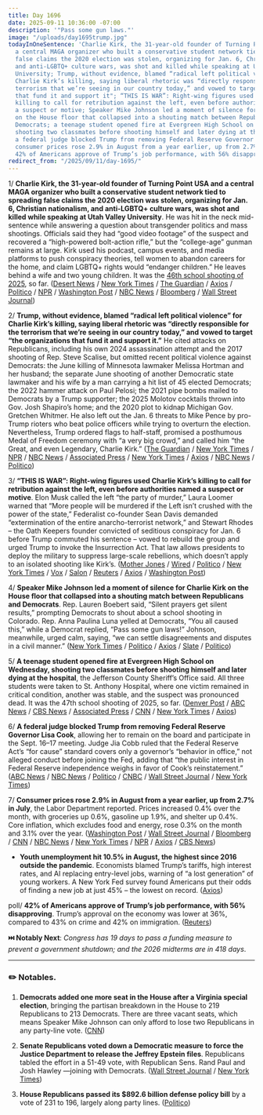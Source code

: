 ```yaml
---
title: Day 1696
date: 2025-09-11 10:36:00 -07:00
description: '"Pass some gun laws."'
image: "/uploads/day1695trump.jpg"
todayInOneSentence: 'Charlie Kirk, the 31-year-old founder of Turning Point USA and
  a central MAGA organizer who built a conservative student network tied to spreading
  false claims the 2020 election was stolen, organizing for Jan. 6, Christian nationalism,
  and anti-LGBTQ+ culture wars, was shot and killed while speaking at Utah Valley
  University; Trump, without evidence, blamed “radical left political violence” for
  Charlie Kirk’s killing, saying liberal rhetoric was “directly responsible for the
  terrorism that we’re seeing in our country today,” and vowed to target “the organizations
  that fund it and support it"; “THIS IS WAR”: Right-wing figures used Charlie Kirk’s
  killing to call for retribution against the left, even before authorities named
  a suspect or motive; Speaker Mike Johnson led a moment of silence for Charlie Kirk
  on the House floor that collapsed into a shouting match between Republicans and
  Democrats; a teenage student opened fire at Evergreen High School on Wednesday,
  shooting two classmates before shooting himself and later dying at the hospital;
  a federal judge blocked Trump from removing Federal Reserve Governor Lisa Cook;
  consumer prices rose 2.9% in August from a year earlier, up from 2.7% in July; and
  42% of Americans approve of Trump’s job performance, with 56% disapproving.'
redirect_from: "/2025/09/11/day-1695/"
---
```


1/ **Charlie Kirk, the 31-year-old founder of Turning Point USA and a central MAGA organizer who built a conservative student network tied to spreading false claims the 2020 election was stolen, organizing for Jan. 6, Christian nationalism, and anti-LGBTQ\+ culture wars, was shot and killed while speaking at Utah Valley University**. He was hit in the neck mid-sentence while answering a question about transgender politics and mass shootings. Officials said they had “good video footage” of the suspect and recovered a “high-powered bolt-action rifle,” but the “college-age” gunman remains at large. Kirk used his podcast, campus events, and media platforms to push conspiracy theories, tell women to abandon careers for the home, and claim LGBTQ\+ rights would “endanger children.” He leaves behind a wife and two young children. It was the [46th school shooting of 2025](https://www.cnn.com/us/school-shootings-fast-facts-dg), so far. ([Desert News](https://www.deseret.com/utah/2025/09/10/charlie-kirk-shot/) / [New York Times](https://www.nytimes.com/live/2025/09/11/us/charlie-kirk-shooting-news) / [The Guardian](https://www.theguardian.com/us-news/2025/sep/10/charlie-kirk-shot-utah) / [Axios](https://www.axios.com/2025/09/10/charlie-kirk-dead-31) / [Politico](https://www.politico.com/news/2025/09/10/charlie-kirk-tpusa-shot-00555826) / [NPR](https://www.npr.org/2025/09/10/nx-s1-5537068/charlie-kirk-shot-utah-university-campus) / [Washington Post](https://www.washingtonpost.com/nation/2025/09/11/charlie-kirk-fatal-shooting-investigation-utah/) / [NBC News](https://www.nbcnews.com/politics/politics-news/charlie-kirk-conservative-activist-dead-rcna230451) / [Bloomberg](https://www.bloomberg.com/news/articles/2025-09-10/conservative-activist-kirk-has-died-after-being-shot-trump-says) / [Wall Street Journal](https://www.wsj.com/politics/charlie-kirk-turning-point-usa-5cfe4015))

2/ **Trump, without evidence, blamed “radical left political violence” for Charlie Kirk’s killing, saying liberal rhetoric was “directly responsible for the terrorism that we’re seeing in our country today,” and vowed to target “the organizations that fund it and support it.”** He cited attacks on Republicans, including his own 2024 assassination attempt and the 2017 shooting of Rep. Steve Scalise, but omitted recent political violence against Democrats: the June killing of Minnesota lawmaker Melissa Hortman and her husband; the separate June shooting of another Democratic state lawmaker and his wife by a man carrying a hit list of 45 elected Democrats; the 2022 hammer attack on Paul Pelosi; the 2021 pipe bombs mailed to Democrats by a Trump supporter; the 2025 Molotov cocktails thrown into Gov. Josh Shapiro’s home; and the 2020 plot to kidnap Michigan Gov. Gretchen Whitmer. He also left out the Jan. 6 threats to Mike Pence by pro-Trump rioters who beat police officers while trying to overturn the election. Nevertheless, Trump ordered flags to half-staff, promised a posthumous Medal of Freedom ceremony with “a very big crowd,” and called him “the Great, and even Legendary, Charlie Kirk.” ([The Guardian](https://www.theguardian.com/us-news/live/2025/sep/10/donald-trump-jeffrey-epstein-tariffs-immigration-crime-us-politics-live-news-updates) / [New York Times](https://www.nytimes.com/2025/09/10/us/politics/trump-charlie-kirk-address.html) / [NPR](https://www.npr.org/2025/09/10/nx-s1-5537187/trump-charlie-kirk-blames-left) / [NBC News](https://www.nbcnews.com/politics/politics-news/charlie-kirks-death-prompts-outpouring-shock-grief-condemnations-polit-rcna230472) / [Associated Press](https://apnews.com/article/charlie-kirk-conservative-activist-shot-546165a8151104e0938a5e085be1e8bd) / [New York Times](https://www.nytimes.com/2025/09/10/us/politics/trump-reaction-charlie-kirk.html) / [Axios](https://www.axios.com/2025/09/11/charlie-kirk-trump-presidential-medal-of-freedom) / [NBC News](https://www.nbcnews.com/politics/donald-trump/trump-says-will-posthumously-award-charlie-kirk-presidential-medal-fre-rcna230581) / [Politico](https://www.politico.com/news/2025/09/11/trump-charlie-kirk-medal-freedom-00557142))

3/ **“THIS IS WAR”: Right-wing figures used Charlie Kirk’s killing to call for retribution against the left, even before authorities named a suspect or motive**. Elon Musk called the left “the party of murder,” Laura Loomer warned that “More people will be murdered if the Left isn’t crushed with the power of the state,” Federalist co-founder Sean Davis demanded “extermination of the entire anarcho-terrorist network,” and Stewart Rhodes – the Oath Keepers founder convicted of seditious conspiracy for Jan. 6 before Trump commuted his sentence – vowed to rebuild the group and urged Trump to invoke the Insurrection Act. That law allows presidents to deploy the military to suppress large-scale rebellions, which doesn’t apply to an isolated shooting like Kirk’s. ([Mother Jones](https://www.motherjones.com/politics/2025/09/charlie-kirk-killing-assassination-reactions-right-wing-grief-outrage-retribution/) / [Wired](https://www.wired.com/story/far-right-reactions-charlie-kirk-shooting-civil-war/) / [Politico](https://www.politico.com/news/2025/09/11/charlie-kirk-us-political-violence-00557064) / [New York Times](https://www.nytimes.com/2025/09/10/us/charlie-kirk-political-violence.html) / [Vox](https://www.vox.com/politics/461101/charlie-kirk-assassination-murder-dead-democracy) / [Salon](https://slate.com/news-and-politics/2025/09/charlie-kirk-dead-shooter-utah-suspect-news.html) / [Reuters](https://www.reuters.com/world/us/nation-edge-experts-warn-vicious-spiral-political-violence-after-kirk-killing-2025-09-11/) / [Axios](https://www.axios.com/2025/09/11/charlie-kirk-killing-trump-political-violence) / [Washington Post](https://www.washingtonpost.com/politics/2025/09/11/political-violence-charlie-kirk/))

4/ **Speaker Mike Johnson led a moment of silence for Charlie Kirk on the House floor that collapsed into a shouting match between Republicans and Democrats**. Rep. Lauren Boebert said, “Silent prayers get silent results,” prompting Democrats to shout about a school shooting in Colorado. Rep. Anna Paulina Luna yelled at Democrats, “You all caused this,” while a Democrat replied, “Pass some gun laws!” Johnson, meanwhile, urged calm, saying, “we can settle disagreements and disputes in a civil manner.” ([New York Times](https://www.nytimes.com/2025/09/10/us/charlie-kirk-house-republicans-democrats.html) / [Politico](https://www.politico.com/news/2025/09/10/lawmakers-erupt-in-anger-over-kirk-shooting-silent-prayers-get-silent-results-00556934) / [Axios](https://www.axios.com/2025/09/11/charlie-kirk-shooting-house-boebert-luna) / [Slate](https://slate.com/news-and-politics/2025/09/charlie-kirk-shot-dead-turning-point-usa-founder-death.html) / [Politico](https://www.politico.com/live-updates/2025/09/10/congress/johnson-on-charlie-kirk-00556264))

5/ **A teenage student opened fire at Evergreen High School on Wednesday, shooting two classmates before shooting himself and later dying at the hospital**, the Jefferson County Sheriff’s Office said. All three students were taken to St. Anthony Hospital, where one victim remained in critical condition, another was stable, and the suspect was pronounced dead. It was the 47th school shooting of 2025, so far. ([Denver Post](https://www.denverpost.com/2025/09/10/evergreen-high-school-shooting/) / [ABC News](https://abcnews.go.com/US/shooting-reported-colorado-high-school-2-kids-transported/story?id=125452526) / [CBS News](https://www.cbsnews.com/colorado/news/shooting-evergreen-high-school-denver-metro-area/) / [Associated Press](https://apnews.com/article/colorado-high-school-shooting-evergreen-6ab8dd48ce8497c79174669f1c902e49) / [CNN](https://www.cnn.com/2025/09/10/us/at-least-2-students-shot-denver-area-high-school) / [New York Times](https://www.nytimes.com/2025/09/10/us/colorado-high-school-shooting.html) / [Axios](https://www.axios.com/local/denver/2025/09/10/evergreen-high-school-shooting))

6/ **A federal judge blocked Trump from removing Federal Reserve Governor Lisa Cook**, allowing her to remain on the board and participate in the Sept. 16–17 meeting. Judge Jia Cobb ruled that the Federal Reserve Act’s “for cause” standard covers only a governor’s “behavior in office,” not alleged conduct before joining the Fed, adding that “the public interest in Federal Reserve independence weighs in favor of Cook’s reinstatement.” ([ABC News](https://abcnews.go.com/Politics/federal-judge-temporarily-blocks-trumps-attempt-fire-federal/story?id=125423530) / [NBC News](https://www.nbcnews.com/politics/trump-administration/judge-temporarily-blocks-trumps-firing-lisa-cook-federal-reserve-rcna230241) / [Politico](https://www.politico.com/news/2025/09/09/lisa-cook-federal-reserve-board-ruling-00554912) / [CNBC](https://www.cnbc.com/2025/09/09/fed-lisa-cook-trump-powell-judge-jia-cobb-pulte.html) / [Wall Street Journal](https://www.wsj.com/economy/central-banking/judge-blocks-trump-from-removing-fed-governor-lisa-cook-354c6d2b) / [New York Times](https://www.nytimes.com/2025/09/09/business/federal-reserve-lisa-cook-ruling.html))

7/ **Consumer prices rose 2.9% in August from a year earlier, up from 2.7% in July**, the Labor Department reported. Prices increased 0.4% over the month, with groceries up 0.6%, gasoline up 1.9%, and shelter up 0.4%. Core inflation, which excludes food and energy, rose 0.3% on the month and 3.1% over the year. ([Washington Post](https://www.washingtonpost.com/business/2025/09/11/august-inflation-trump-tariffs/) / [Wall Street Journal](https://www.wsj.com/economy/cpi-inflation-august-2025-interest-rate-ed9f1e7c) / [Bloomberg](https://www.bloomberg.com/news/articles/2025-09-11/us-core-cpi-rises-as-expected-keeping-fed-on-track-for-rate-cut) / [CNN](https://www.cnn.com/2025/09/11/economy/us-cpi-consumer-price-index-inflation-august) / [NBC News](https://www.nbcnews.com/business/economy/inflation-cpi-report-august-rcna230557) / [New York Times](https://www.nytimes.com/2025/09/11/business/cpi-inflation-fed-rate-cuts.html) / [NPR](https://www.npr.org/2025/09/11/nx-s1-5537074/inflation-economy-grocery-gas-federal-reserve) / [Axios](https://www.axios.com/2025/09/11/cpi-inflation-august-2025) / [CBS News](https://www.cbsnews.com/news/cpi-report-today-august-2025-tariffs-inflation/))

* **Youth unemployment hit 10.5% in August, the highest since 2016 outside the pandemic**. Economists blamed Trump’s tariffs, high interest rates, and AI replacing entry-level jobs, warning of “a lost generation” of young workers. A New York Fed survey found Americans put their odds of finding a new job at just 45% – the lowest on record. ([Axios](https://www.axios.com/2025/09/10/jobs-young-adults-labor-market))

poll/ **42% of Americans approve of Trump’s job performance, with 56% disapproving**. Trump’s approval on the economy was lower at 36%, compared to 43% on crime and 42% on immigration. ([Reuters](https://www.reuters.com/world/us/trump-approval-rating-42-weak-economy-reutersipsos-poll-shows-2025-09-09/))

**⏭️ Notably Next**: *Congress has 19 days to pass a funding measure to prevent a government shutdown; and the 2026 midterms are in 418 days*.

---

### ✏️ Notables.

1. **Democrats added one more seat in the House after a Virginia special election**, bringing the partisan breakdown in the House to 219 Republicans to 213 Democrats. There are three vacant seats, which means Speaker Mike Johnson can only afford to lose two Republicans in any party-line vote. ([CNN](https://www.cnn.com/politics/narrow-house-majority-congress-dg))

2. **Senate Republicans voted down a Democratic measure to force the Justice Department to release the Jeffrey Epstein files**. Republicans tabled the effort in a 51-49 vote, with Republican Sens. Rand Paul and Josh Hawley —joining with Democrats. ([Wall Street Journal](https://www.wsj.com/politics/policy/senate-republicans-vote-down-democrats-push-on-epstein-files-129a04c8) / [New York Times](https://www.nytimes.com/2025/09/10/us/politics/chuck-schumer-effort-epstein-files.html))

3. **House Republicans passed its $892.6 billion defense policy bill** by a vote of 231 to 196, largely along party lines. ([Politico](https://www.politico.com/live-updates/2025/09/10/congress/house-republicans-pass-annual-defense-bill-ndaa-pentagon-00556470))